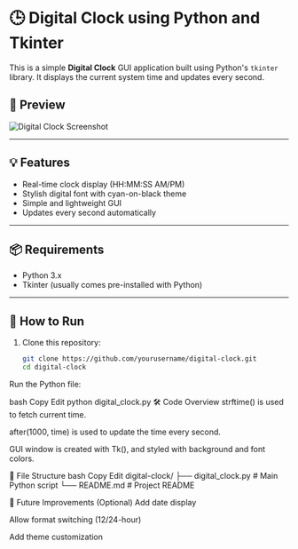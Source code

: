 # 🕒 Digital Clock using Python and Tkinter

This is a simple **Digital Clock** GUI application built using Python's `tkinter` library. It displays the current system time and updates every second.

## 📸 Preview

![Digital Clock Screenshot](screenshot.png) <!-- Optional: Add a screenshot of your app -->

---

## 💡 Features

- Real-time clock display (HH:MM:SS AM/PM)
- Stylish digital font with cyan-on-black theme
- Simple and lightweight GUI
- Updates every second automatically

---

## 📦 Requirements

- Python 3.x  
- Tkinter (usually comes pre-installed with Python)

---

## 🚀 How to Run

1. Clone this repository:
   ```bash
   git clone https://github.com/yourusername/digital-clock.git
   cd digital-clock
   
Run the Python file:

bash
Copy
Edit
python digital_clock.py
🛠️ Code Overview
strftime() is used to fetch current time.

after(1000, time) is used to update the time every second.

GUI window is created with Tk(), and styled with background and font colors.

📁 File Structure
bash
Copy
Edit
digital-clock/
├── digital_clock.py   # Main Python script
└── README.md          # Project README

📌 Future Improvements (Optional)
Add date display

Allow format switching (12/24-hour)

Add theme customization

